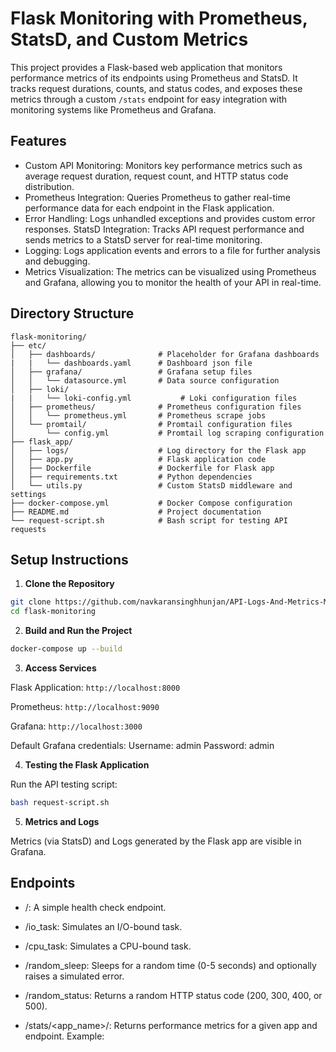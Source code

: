 # Flask Monitoring with Prometheus, StatsD, and Custom Metrics

This project provides a Flask-based web application that monitors performance metrics of its endpoints using Prometheus and StatsD. It tracks request durations, counts, and status codes, and exposes these metrics through a custom ```/stats``` endpoint for easy integration with monitoring systems like Prometheus and Grafana.

## Features
* Custom API Monitoring: Monitors key performance metrics such as average request duration, request count, and HTTP status code distribution.
* Prometheus Integration: Queries Prometheus to gather real-time performance data for each endpoint in the Flask application.
* Error Handling: Logs unhandled exceptions and provides custom error responses.
StatsD Integration: Tracks API request performance and sends metrics to a StatsD server for real-time monitoring.
* Logging: Logs application events and errors to a file for further analysis and debugging.
* Metrics Visualization: The metrics can be visualized using Prometheus and Grafana, allowing you to monitor the health of your API in real-time.


## Directory Structure

```plaintext
flask-monitoring/
├── etc/
│   ├── dashboards/              # Placeholder for Grafana dashboards
|   |   └── dashboards.yaml      # Dashboard json file
│   ├── grafana/                 # Grafana setup files
│   │   └── datasource.yml       # Data source configuration
│   ├── loki/
|   |   └── loki-config.yml           # Loki configuration files
│   ├── prometheus/              # Prometheus configuration files
│   │   └── prometheus.yml       # Prometheus scrape jobs
│   └── promtail/                # Promtail configuration files
│       └── config.yml           # Promtail log scraping configuration
├── flask_app/
│   ├── logs/                    # Log directory for the Flask app
│   ├── app.py                   # Flask application code
│   ├── Dockerfile               # Dockerfile for Flask app
│   ├── requirements.txt         # Python dependencies
│   └── utils.py                 # Custom StatsD middleware and settings
├── docker-compose.yml           # Docker Compose configuration
├── README.md                    # Project documentation
└── request-script.sh            # Bash script for testing API requests
```
## Setup Instructions

1. **Clone the Repository**

```bash
git clone https://github.com/navkaransinghhunjan/API-Logs-And-Metrics-Monitoring-With-Grafana.git
cd flask-monitoring
```

2. **Build and Run the Project**

```bash
docker-compose up --build
```
3. **Access Services**

Flask Application: ```http://localhost:8000```

Prometheus: ```http://localhost:9090```

Grafana: ```http://localhost:3000```

Default Grafana credentials:
Username: admin
Password: admin

4. **Testing the Flask Application**

Run the API testing script:
```bash
bash request-script.sh
```

5. **Metrics and Logs**

Metrics (via StatsD) and Logs generated by the Flask app are visible in Grafana.

## Endpoints
* /: A simple health check endpoint.

* /io_task: Simulates an I/O-bound task.

* /cpu_task: Simulates a CPU-bound task.

* /random_sleep: Sleeps for a random time (0-5 seconds) and optionally raises a simulated error.

* /random_status: Returns a random HTTP status code (200, 300, 400, or 500).

* /stats/<app_name>/<endpoint>: Returns performance metrics for a given app and endpoint. Example:

```curl http://127.0.0.1:8000/stats/flask-monitoring/cpu_task
```